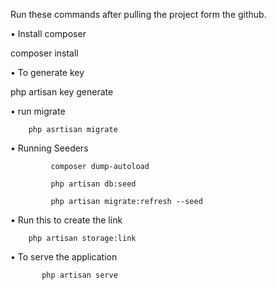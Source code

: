 Run these commands after pulling the project form the github.

•	Install composer

composer install

•	To generate key

php artisan key generate

•	run migrate

 		php asrtisan migrate

•	Running Seeders

	         composer dump-autoload
             
	         php artisan db:seed
             
             php artisan migrate:refresh --seed
             
•	Run this to create the link 

		php artisan storage:link
        
•	To serve the application 

           php artisan serve



 
